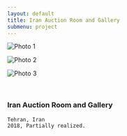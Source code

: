 ```yaml
---
layout: default
title: Iran Auction Room and Gallery
submenu: project
---
```


![Photo 1](works/iran-auction-room-and-gallery/01.jpg)

![Photo 2](works/iran-auction-room-and-gallery/02.jpg)

![Photo 3](works/iran-auction-room-and-gallery/03.jpg)

<br id="scr-to-here" />

### Iran Auction Room and Gallery

	Tehran, Iran
	2018, Partially realized.